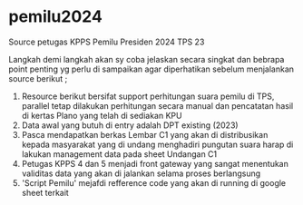 # pemilu2024
Source petugas KPPS Pemilu Presiden 2024 TPS 23

Langkah demi langkah akan sy coba jelaskan secara singkat dan bebrapa point penting yg perlu di sampaikan agar diperhatikan sebelum menjalankan source berikut ;
1. Resource berikut bersifat support perhitungan suara pemilu di TPS, parallel tetap dilakukan perhitungan secara manual dan pencatatan hasil di kertas Plano yang telah di sediakan KPU
2. Data awal yang butuh di entry adalah DPT existing (2023)
3. Pasca mendapatkan berkas Lembar C1 yang akan di distribusikan kepada masyarakat yang di undang menghadiri pungutan suara harap di lakukan management data pada sheet Undangan C1
4. Petugas KPPS 4 dan 5 menjadi front gateway yang sangat menentukan validitas data yang akan di jalankan selama proses berlangsung
5. 'Script Pemilu' mejafdi refference code yang akan di running di google sheet terkait
